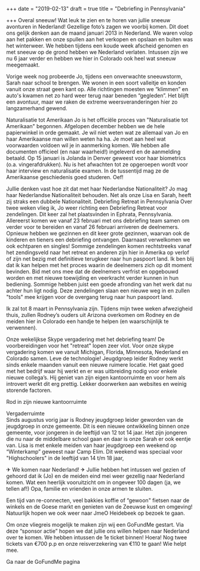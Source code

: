 +++
date = "2019-02-13"
draft = true
title = "Debriefing in Pennsylvania"

+++
Overal sneeuw!
Wat leuk te zien en te horen van jullie sneeuw avonturen in Nederland! Gezellige foto’s zagen we voorbij komen. Dit doet ons gelijk denken aan de maand januari 2013 in Nederland. We waren volop aan het pakken en onze spullen aan het verkopen en opslaan en buiten was het winterweer. We hebben tijdens een koude week afscheid genomen en met sneeuw op de grond hebben we Nederland verlaten. Intussen zijn we nu 6 jaar verder en hebben we hier in Colorado ook heel wat sneeuw meegemaakt.

Vorige week nog probeerde Jo, tijdens een onverwachte sneeuwstorm, Sarah naar school te brengen. We wonen in een soort valleitje en konden vanuit onze straat geen kant op. Alle richtingen moesten we “klimmen” en auto's kwamen net zo hard weer terug naar beneden “gegleden”. Het blijft een avontuur, maar we raken de extreme weersveranderingen hier zo langzamerhand gewend.


Naturalisatie tot Amerikaan
Jo is het officiële proces van "Naturalisatie tot Amerikaan" begonnen. Afgelopen december hebben we de hele papierwinkel in orde gemaakt. Je wil niet weten wat ze allemaal van Jo en haar Amerikaanse man willen weten ha ha. Je moet aan heel wat voorwaarden voldoen wil je in aanmerking komen. We hebben alle documenten officieel (en naar waarheid!) ingeleverd en de aanmelding betaald. Op 15 januari is Jolanda in Denver geweest voor haar biometrics (o.a. vingerafdrukken). Nu is het afwachten tot ze opgeroepen wordt voor haar interview en naturalisatie examen. In de tussentijd mag ze de Amerikaanse geschiedenis goed studeren. Oef!

Jullie denken vast hoe zit dat met haar Nederlandse Nationaliteit? Jo mag  haar Nederlandse Nationaliteit behouden. Net als onze Lisa en Sarah, heeft zij straks een dubbele Nationaliteit.
Debriefing Retreat in Pennsylvania
Over twee weken vlieg ik, Jo weer richting een Debriefing Retreat voor zendelingen. Dit keer zal het plaatsvinden in Ephrata, Pennsylvania. Allereerst komen we vanaf 23 februari met ons debriefing team samen om verder voor te bereiden en vanaf 26 februari arriveren de deelnemers. Opnieuw hebben we gezinnen en dit keer grote gezinnen, waarvan ook de kinderen en tieners een debriefing ontvangen. Daarnaast verwelkomen we ook echtparen en singles! Sommige zendelingen komen rechtstreeks vanaf het zendingsveld naar het retreat en anderen zijn hier in Amerika op verlof of zijn net bezig met definitieve terugkeer naar hun paspoort land. Ik ben blij dat ik kan helpen met het proces waarin de deelnemers zich op dit moment bevinden. Bid met ons mee dat de deelnemers verfrist en opgebouwd worden en met nieuwe toewijding en veerkracht verder kunnen in hun bediening. Sommige hebben juist een goede afronding van het werk dat nu achter hun ligt nodig. Deze zendelingen slaan een nieuwe weg in en zullen "tools" mee krijgen voor de overgang terug naar hun paspoort land.

Ik zal tot 8 maart in Pennsylvania zijn. Tijdens mijn twee weken afwezigheid thuis, zullen Rodney’s ouders uit Arizona overkomen om Rodney en de meiden hier in Colorado een handje te helpen (en waarschijnlijk te verwennen).

Onze wekelijkse Skype vergadering met het debriefing team! De voorbereidingen voor het "retreat" lopen zeer vlot. Voor onze skype vergadering komen we vanuit Michigan, Florida, Minnesota, Nederland en Colorado samen. Leve de technologie!
Jeugdgroep leider
Rodney werkt sinds enkele maanden vanuit een nieuwe ruimere locatie. Het gaat goed met het bedrijf waar hij werkt en er was uitbreiding nodig voor enkele nieuwe collega’s. Hij geniet van zijn eigen kantoorruimte en voor hem als introvert werkt dit erg prettig. Lekker doorwerken aan websites en weinig storende factoren. 

Rod in zijn nieuwe kantoorruimte 

Vergaderruimte  
Sinds augustus vorig jaar is Rodney jeugdgroep leider geworden van de jeugdgroep in onze gemeente. Dit is een nieuwe ontwikkeling binnen onze gemeente, voor jongeren in de leeftijd van 12 tot 14 jaar. Het zijn jongeren die nu naar de middelbare school gaan en daar is onze Sarah er ook eentje van.
Lisa is met enkele meiden van haar jeugdgroep een weekend op “Winterkamp” geweest naar Camp Elim. Dit weekend was speciaal voor "Highschoolers" in de leeftijd van 14 t/m 18 jaar,


✈ We komen naar Nederland! ✈ 
Jullie hebben het intussen wel gezien of gehoord dat ik (Jo) en de meiden eind mei weer gezellig naar Nederland komen. Wat een heerlijk vooruitzicht om in ongeveer 100 dagen (ja, we tellen af!) Opa, familie en vrienden in onze armen te sluiten. 

Een tijd van re-connecten, veel bakkies koffie of “gewoon" fietsen naar de winkels en de Goese markt en genieten van de Zeeuwse kust en omgeving! Natuurlijk hopen we ook weer naar JmeO Heidebeek op bezoek te gaan. 

Om onze vliegreis mogelijk te maken zijn wij een GoFundMe gestart. Via deze “sponsor actie” hopen we dat jullie ons willen helpen naar Nederland over te komen. We hebben intussen de 1e ticket binnen! Hoera! Nog twee tickets van €700 p.p en onze reisverzekering van €110 te gaan! Wie helpt mee.

Ga naar de GoFundMe pagina